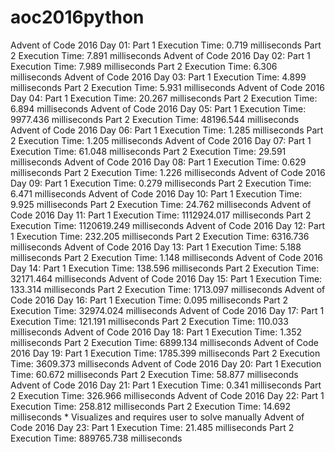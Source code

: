 # aoc2016python

Advent of Code 2016 Day 01:
  Part 1 Execution Time: 0.719 milliseconds
  Part 2 Execution Time: 7.891 milliseconds
Advent of Code 2016 Day 02:
  Part 1 Execution Time: 7.989 milliseconds
  Part 2 Execution Time: 6.306 milliseconds
Advent of Code 2016 Day 03:
  Part 1 Execution Time: 4.899 milliseconds
  Part 2 Execution Time: 5.931 milliseconds
Advent of Code 2016 Day 04:
  Part 1 Execution Time: 20.267 milliseconds
  Part 2 Execution Time: 6.894 milliseconds
Advent of Code 2016 Day 05:
  Part 1 Execution Time: 9977.436 milliseconds
  Part 2 Execution Time: 48196.544 milliseconds
Advent of Code 2016 Day 06:
  Part 1 Execution Time: 1.285 milliseconds
  Part 2 Execution Time: 1.205 milliseconds
Advent of Code 2016 Day 07:
  Part 1 Execution Time: 61.048 milliseconds
  Part 2 Execution Time: 29.591 milliseconds
Advent of Code 2016 Day 08:
  Part 1 Execution Time: 0.629 milliseconds
  Part 2 Execution Time: 1.226 milliseconds
Advent of Code 2016 Day 09:
  Part 1 Execution Time: 0.279 milliseconds
  Part 2 Execution Time: 6.471 milliseconds
Advent of Code 2016 Day 10:
  Part 1 Execution Time: 9.925 milliseconds
  Part 2 Execution Time: 24.762 milliseconds
Advent of Code 2016 Day 11:
  Part 1 Execution Time: 1112924.017 milliseconds
  Part 2 Execution Time: 1120619.249 milliseconds
Advent of Code 2016 Day 12:
  Part 1 Execution Time: 232.205 milliseconds
  Part 2 Execution Time: 6316.736 milliseconds
Advent of Code 2016 Day 13:
  Part 1 Execution Time: 5.188 milliseconds
  Part 2 Execution Time: 1.148 milliseconds
Advent of Code 2016 Day 14:
  Part 1 Execution Time: 138.596 milliseconds
  Part 2 Execution Time: 32171.464 milliseconds
Advent of Code 2016 Day 15:
  Part 1 Execution Time: 133.314 milliseconds
  Part 2 Execution Time: 1713.097 milliseconds
Advent of Code 2016 Day 16:
  Part 1 Execution Time: 0.095 milliseconds
  Part 2 Execution Time: 32974.024 milliseconds
Advent of Code 2016 Day 17:
  Part 1 Execution Time: 121.191 milliseconds
  Part 2 Execution Time: 110.033 milliseconds
Advent of Code 2016 Day 18:
  Part 1 Execution Time: 1.352 milliseconds
  Part 2 Execution Time: 6899.134 milliseconds
Advent of Code 2016 Day 19:
  Part 1 Execution Time: 1785.399 milliseconds
  Part 2 Execution Time: 3609.373 milliseconds
Advent of Code 2016 Day 20:
  Part 1 Execution Time: 60.672 milliseconds
  Part 2 Execution Time: 58.877 milliseconds
Advent of Code 2016 Day 21:
  Part 1 Execution Time: 0.341 milliseconds
  Part 2 Execution Time: 326.966 milliseconds
Advent of Code 2016 Day 22:
  Part 1 Execution Time: 258.812 milliseconds
  Part 2 Execution Time: 14.692 milliseconds  * Visualizes and requires user to solve manually
Advent of Code 2016 Day 23:
  Part 1 Execution Time: 21.485 milliseconds
  Part 2 Execution Time: 889765.738 milliseconds
